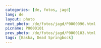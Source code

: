 ```yaml
---
categories: [de, fotos, jagd]
lang: de
layout: photo
next_photo: /de/fotos/jagd/P0000096.html
picname: P0000101
prev_photo: /de/fotos/jagd/P0000103.html
tags: [Baska, Dead Springbock]
---
```

